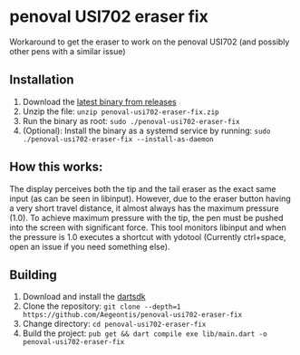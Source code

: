 # penoval USI702 eraser fix

Workaround to get the eraser to work on the penoval USI702 (and possibly other pens with a similar issue)

## Installation

1. Download
   the [latest binary from releases](https://github.com/Aegeontis/penoval-usi702-eraser-fix/releases/latest/download/penoval-usi702-eraser-fix.zip)
2. Unzip the file: `unzip penoval-usi702-eraser-fix.zip`
3. Run the binary as root: `sudo ./penoval-usi702-eraser-fix`
4. (Optional): Install the binary as a systemd service by running:
   `sudo ./penoval-usi702-eraser-fix --install-as-daemon`

## How this works:

The display perceives both the tip and the tail eraser as the exact same input (as can be seen in libinput).
However, due to the eraser button having a very short travel distance, it almost always has the maximum pressure (1.0).
To achieve maximum pressure with the tip, the pen must be pushed into the screen with significant force.
This tool monitors libinput and when the pressure is 1.0 executes a shortcut with ydotool (Currently ctrl+space, open
an issue if you need something else).

## Building

1. Download and install the [dartsdk](https://dart.dev/get-dart)
2. Clone the repository: `git clone --depth=1 https://github.com/Aegeontis/penoval-usi702-eraser-fix`
3. Change directory: `cd penoval-usi702-eraser-fix`
4. Build the project: `pub get && dart compile exe lib/main.dart -o penoval-usi702-eraser-fix`